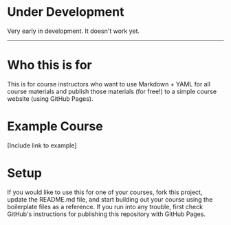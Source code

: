 # Under Development

Very early in development. It doesn't work yet.

---

# Who this is for

This is for course instructors who want to use Markdown + YAML for all course materials and publish those materials (for free!) to a simple course website (using GitHub Pages).

# Example Course

[Include link to example]

# Setup

If you would like to use this for one of your courses, fork this project, update the README.md file, and start building out your course using the boilerplate files as a reference. If you run into any trouble, first check GitHub's instructions for publishing this repository with GitHub Pages. 
